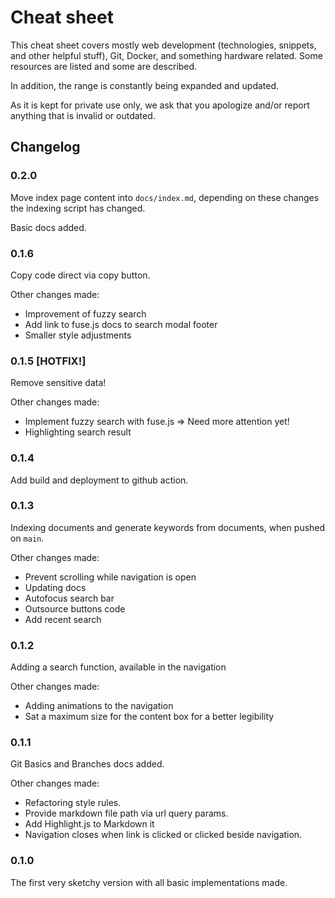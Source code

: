 # Cheat sheet

This cheat sheet covers mostly web development (technologies, snippets, and other helpful stuff), Git, Docker, and something hardware related. Some resources are listed and some are described.

In addition, the range is constantly being expanded and updated.

As it is kept for private use only, we ask that you apologize and/or report anything that is invalid or outdated.

## Changelog
### 0.2.0
Move index page content into `docs/index.md`, depending on these changes the indexing script has changed.

Basic docs added.
### 0.1.6 
Copy code direct via copy button.

Other changes made:
- Improvement of fuzzy search
- Add link to fuse.js docs to search modal footer
- Smaller style adjustments
### 0.1.5 [HOTFIX!]
Remove sensitive data!

Other changes made:
- Implement fuzzy search with fuse.js => Need more attention yet!
- Highlighting search result
### 0.1.4
Add build and deployment to github action.
### 0.1.3
Indexing documents and  generate keywords from documents, when pushed on `main`.

Other changes made:
- Prevent scrolling while navigation is open
- Updating docs
- Autofocus search bar
- Outsource buttons code
- Add recent search
### 0.1.2
Adding a search function, available in the navigation

Other changes made:
- Adding animations to the navigation
- Sat a maximum size for the content box for a better legibility
### 0.1.1
Git Basics and Branches docs added.

Other changes made:
- Refactoring style rules.
- Provide markdown file path via url query params.
- Add Highlight.js to Markdown it
- Navigation closes when link is clicked or clicked beside navigation.
### 0.1.0
The first very sketchy version with all basic implementations made.
